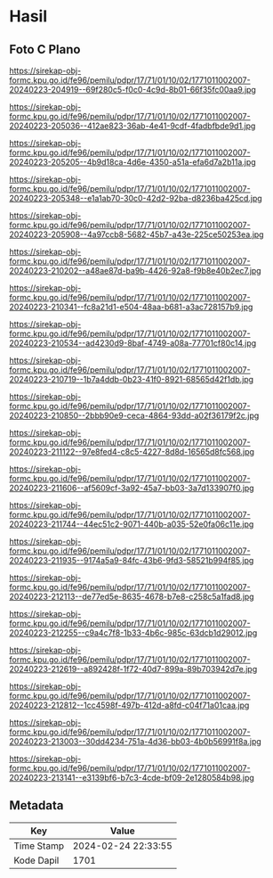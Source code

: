 # Hasil

## Foto C Plano

https://sirekap-obj-formc.kpu.go.id/fe96/pemilu/pdpr/17/71/01/10/02/1771011002007-20240223-204919--69f280c5-f0c0-4c9d-8b01-66f35fc00aa9.jpg

https://sirekap-obj-formc.kpu.go.id/fe96/pemilu/pdpr/17/71/01/10/02/1771011002007-20240223-205036--412ae823-36ab-4e41-9cdf-4fadbfbde9d1.jpg

https://sirekap-obj-formc.kpu.go.id/fe96/pemilu/pdpr/17/71/01/10/02/1771011002007-20240223-205205--4b9d18ca-4d6e-4350-a51a-efa6d7a2b11a.jpg

https://sirekap-obj-formc.kpu.go.id/fe96/pemilu/pdpr/17/71/01/10/02/1771011002007-20240223-205348--e1a1ab70-30c0-42d2-92ba-d8236ba425cd.jpg

https://sirekap-obj-formc.kpu.go.id/fe96/pemilu/pdpr/17/71/01/10/02/1771011002007-20240223-205908--4a97ccb8-5682-45b7-a43e-225ce50253ea.jpg

https://sirekap-obj-formc.kpu.go.id/fe96/pemilu/pdpr/17/71/01/10/02/1771011002007-20240223-210202--a48ae87d-ba9b-4426-92a8-f9b8e40b2ec7.jpg

https://sirekap-obj-formc.kpu.go.id/fe96/pemilu/pdpr/17/71/01/10/02/1771011002007-20240223-210341--fc8a21d1-e504-48aa-b681-a3ac728157b9.jpg

https://sirekap-obj-formc.kpu.go.id/fe96/pemilu/pdpr/17/71/01/10/02/1771011002007-20240223-210534--ad4230d9-8baf-4749-a08a-77701cf80c14.jpg

https://sirekap-obj-formc.kpu.go.id/fe96/pemilu/pdpr/17/71/01/10/02/1771011002007-20240223-210719--1b7a4ddb-0b23-41f0-8921-68565d42f1db.jpg

https://sirekap-obj-formc.kpu.go.id/fe96/pemilu/pdpr/17/71/01/10/02/1771011002007-20240223-210850--2bbb90e9-ceca-4864-93dd-a02f36179f2c.jpg

https://sirekap-obj-formc.kpu.go.id/fe96/pemilu/pdpr/17/71/01/10/02/1771011002007-20240223-211122--97e8fed4-c8c5-4227-8d8d-16565d8fc568.jpg

https://sirekap-obj-formc.kpu.go.id/fe96/pemilu/pdpr/17/71/01/10/02/1771011002007-20240223-211606--af5609cf-3a92-45a7-bb03-3a7d133907f0.jpg

https://sirekap-obj-formc.kpu.go.id/fe96/pemilu/pdpr/17/71/01/10/02/1771011002007-20240223-211744--44ec51c2-9071-440b-a035-52e0fa06c11e.jpg

https://sirekap-obj-formc.kpu.go.id/fe96/pemilu/pdpr/17/71/01/10/02/1771011002007-20240223-211935--9174a5a9-84fc-43b6-9fd3-58521b994f85.jpg

https://sirekap-obj-formc.kpu.go.id/fe96/pemilu/pdpr/17/71/01/10/02/1771011002007-20240223-212113--de77ed5e-8635-4678-b7e8-c258c5a1fad8.jpg

https://sirekap-obj-formc.kpu.go.id/fe96/pemilu/pdpr/17/71/01/10/02/1771011002007-20240223-212255--c9a4c7f8-1b33-4b6c-985c-63dcb1d29012.jpg

https://sirekap-obj-formc.kpu.go.id/fe96/pemilu/pdpr/17/71/01/10/02/1771011002007-20240223-212619--a892428f-1f72-40d7-899a-89b703942d7e.jpg

https://sirekap-obj-formc.kpu.go.id/fe96/pemilu/pdpr/17/71/01/10/02/1771011002007-20240223-212812--1cc4598f-497b-412d-a8fd-c04f71a01caa.jpg

https://sirekap-obj-formc.kpu.go.id/fe96/pemilu/pdpr/17/71/01/10/02/1771011002007-20240223-213003--30dd4234-751a-4d36-bb03-4b0b56991f8a.jpg

https://sirekap-obj-formc.kpu.go.id/fe96/pemilu/pdpr/17/71/01/10/02/1771011002007-20240223-213141--e3139bf6-b7c3-4cde-bf09-2e1280584b98.jpg


## Metadata

| Key        | Value               |
| ---------- | ------------------- |
| Time Stamp | 2024-02-24 22:33:55 |
| Kode Dapil | 1701                |



